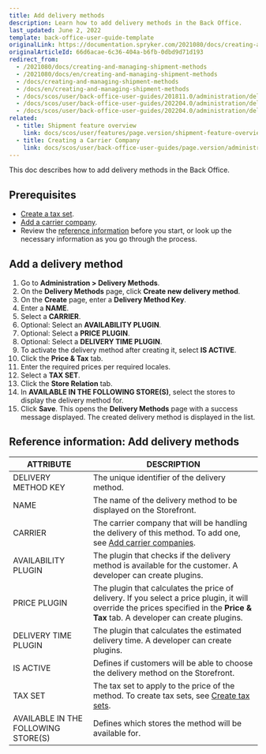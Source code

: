 ```yaml
---
title: Add delivery methods
description: Learn how to add delivery methods in the Back Office.
last_updated: June 2, 2022
template: back-office-user-guide-template
originalLink: https://documentation.spryker.com/2021080/docs/creating-and-managing-shipment-methods
originalArticleId: 66d6acae-6c36-404a-b6fb-0dbd9d71d193
redirect_from:
  - /2021080/docs/creating-and-managing-shipment-methods
  - /2021080/docs/en/creating-and-managing-shipment-methods
  - /docs/creating-and-managing-shipment-methods
  - /docs/en/creating-and-managing-shipment-methods
  - /docs/scos/user/back-office-user-guides/201811.0/administration/delivery-methods/creating-and-managing-delivery-methods.html
  - /docs/scos/user/back-office-user-guides/202204.0/administration/delivery-methods/creating-and-managing-delivery-methods.html
  - /docs/scos/user/back-office-user-guides/202204.0/administration/delivery-methods/add-delivery-methods.html
related:
  - title: Shipment feature overview
    link: docs/scos/user/features/page.version/shipment-feature-overview.html
  - title: Creating a Carrier Company
    link: docs/scos/user/back-office-user-guides/page.version/administration/delivery-methods/creating-carrier-companies.html
---
```


This doc describes how to add delivery methods in the Back Office.

## Prerequisites

* [Create a tax set](/docs/pbc/all/tax-management/manage-in-the-back-office/create-tax-sets.html).
* [Add a carrier company](/docs/pbc/all/carrier-management/{{page.version}}/manage-in-the-back-office/add-carrier-companies.html).
* Review the [reference information](#reference-information-add-delivery-methods) before you start, or look up the necessary information as you go through the process.

## Add a delivery method

1. Go to **Administration&nbsp;<span aria-label="and then">></span> Delivery Methods**.
2. On the **Delivery Methods** page, click **Create new delivery method**.
3. On the **Create** page, enter a **Delivery Method Key**.
4. Enter a **NAME**.
5. Select a **CARRIER**.
6. Optional: Select an **AVAILABILITY PLUGIN**.
7. Optional: Select a **PRICE PLUGIN**.
8. Optional: Select a **DELIVERY TIME PLUGIN**.
9. To activate the delivery method after creating it, select **IS ACTIVE**.
10. Click the **Price & Tax** tab.
11. Enter the required prices per required locales.
12. Select a **TAX SET**.
13. Click the **Store Relation** tab.
14. In **AVAILABLE IN THE FOLLOWING STORE(S)**, select the stores to display the delivery method for.
15. Click **Save**.
    This opens the **Delivery Methods** page with a success message displayed. The created delivery method is displayed in the list.

## Reference information: Add delivery methods

| ATTRIBUTE | DESCRIPTION |
| --- | --- |
| DELIVERY METHOD KEY | The unique identifier of the delivery method. |
| NAME | The name of the delivery method to be displayed on the Storefront. |
| CARRIER | The carrier company that will be handling the delivery of this method. To add one, see [Add carrier companies](/docs/pbc/all/carrier-management/{{page.version}}/manage-in-the-back-office/add-carrier-companies.html). |
| AVAILABILITY PLUGIN | The plugin that checks if the delivery method is available for the customer. A developer can create plugins. |
|  PRICE PLUGIN | The plugin that calculates the price of delivery. If you select a price  plugin, it will override the prices specified in the **Price & Tax** tab. A developer can create plugins. |
| DELIVERY TIME PLUGIN | The plugin that calculates the estimated delivery time. A developer can create plugins. |
| IS ACTIVE | Defines if customers will be able to choose the delivery method on the Storefront. |
| TAX SET | The tax set to apply to the price of the method. To create tax sets, see [Create tax sets](/docs/pbc/all/tax-management/manage-in-the-back-office/create-tax-sets.html).
| AVAILABLE IN THE FOLLOWING STORE(S) | Defines which stores the method will be available for. |
